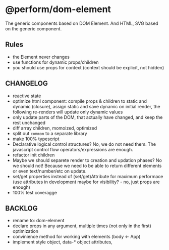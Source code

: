 
# @perform/dom-element

The generic components based on DOM Element. And HTML, SVG based on the generic component.

## Rules

- the Element never changes
- use functions for dynamic props/children
- you should use props for context (context should be explicit, not hidden)

## CHANGELOG

- reactive state
- optimize html component: compile props & children to static and dynamic (closure), assign static and save dynamic on initial render, the following re-renders will update only dynamic values
- only update parts of the DOM, that actually have changed, and keep the rest unchanged
- diff array children, momoized, optimized
- split out `common` to a separate library
- make 100% typescript
- Declarative logical control structures? No, we do not need them. The javascript control flow operators/expressions are enough.
- refactor init children
- Maybe we should separete render to creation and updation phases? No we should not! Because we need to be able to return different elements or even text/number/etc on update.
- set/get properties instead of (set/get)Attribute for maximum performace (use attributes in development maybe for visibility? - no, just props are enough)
- 100% test coveragge

## BACKLOG

- rename to: dom-element
- declare props in any argument, multiple times (not only in the first) optimization
- convinience method for working with elements (body <- App)
- implement style object, data-* object attributes,
